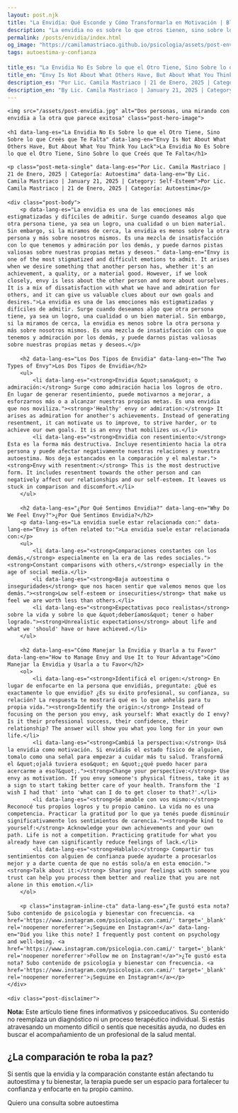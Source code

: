 ```yaml
---
layout: post.njk
title: "La Envidia: Qué Esconde y Cómo Transformarla en Motivación | Blog Camila Mastriaco"
description: "La envidia no es sobre lo que otros tienen, sino sobre lo que crees que te falta. Aprendé a usar esta emoción como una brújula para tu propio crecimiento."
permalink: /posts/envidia/index.html
og_image: "https://camilamastriaco.github.io/psicologia/assets/post-envidia.jpg"
tags: autoestima-y-confianza

title_es: "La Envidia No Es Sobre lo que el Otro Tiene, Sino Sobre lo que Creés que Te Falta"
title_en: "Envy Is Not About What Others Have, But About What You Think You Lack"
description_es: "Por Lic. Camila Mastriaco | 21 de Enero, 2025 | Categoría: Autoestima"
description_en: "By Lic. Camila Mastriaco | January 21, 2025 | Category: Self-Esteem"
---
```




    <img src="/assets/post-envidia.jpg" alt="Dos personas, una mirando con envidia a la otra que parece exitosa" class="post-hero-image">
    
    <h1 data-lang-es="La Envidia No Es Sobre lo que el Otro Tiene, Sino Sobre lo que Creés que Te Falta" data-lang-en="Envy Is Not About What Others Have, But About What You Think You Lack">La Envidia No Es Sobre lo que el Otro Tiene, Sino Sobre lo que Creés que Te Falta</h1>
<div id="share-buttons-container"></div>

    <p class="post-meta-single" data-lang-es="Por Lic. Camila Mastriaco | 21 de Enero, 2025 | Categoría: Autoestima" data-lang-en="By Lic. Camila Mastriaco | January 21, 2025 | Category: Self-Esteem">Por Lic. Camila Mastriaco | 21 de Enero, 2025 | Categoría: Autoestima</p>
    
    <div class="post-body">
        <p data-lang-es="La envidia es una de las emociones más estigmatizadas y difíciles de admitir. Surge cuando deseamos algo que otra persona tiene, ya sea un logro, una cualidad o un bien material. Sin embargo, si la miramos de cerca, la envidia es menos sobre la otra persona y más sobre nosotros mismos. Es una mezcla de insatisfacción con lo que tenemos y admiración por los demás, y puede darnos pistas valiosas sobre nuestras propias metas y deseos." data-lang-en="Envy is one of the most stigmatized and difficult emotions to admit. It arises when we desire something that another person has, whether it's an achievement, a quality, or a material good. However, if we look closely, envy is less about the other person and more about ourselves. It is a mix of dissatisfaction with what we have and admiration for others, and it can give us valuable clues about our own goals and desires.">La envidia es una de las emociones más estigmatizadas y difíciles de admitir. Surge cuando deseamos algo que otra persona tiene, ya sea un logro, una cualidad o un bien material. Sin embargo, si la miramos de cerca, la envidia es menos sobre la otra persona y más sobre nosotros mismos. Es una mezcla de insatisfacción con lo que tenemos y admiración por los demás, y puede darnos pistas valiosas sobre nuestras propias metas y deseos.</p>

        <h2 data-lang-es="Los Dos Tipos de Envidia" data-lang-en="The Two Types of Envy">Los Dos Tipos de Envidia</h2>
        <ul>
            <li data-lang-es="<strong>Envidia &quot;sana&quot; o admiración:</strong> Surge como admiración hacia los logros de otro. En lugar de generar resentimiento, puede motivarnos a mejorar, a esforzarnos más o a alcanzar nuestras propias metas. Es una envidia que nos moviliza."><strong>'Healthy' envy or admiration:</strong> It arises as admiration for another's achievements. Instead of generating resentment, it can motivate us to improve, to strive harder, or to achieve our own goals. It is an envy that mobilizes us.</li>
            <li data-lang-es="<strong>Envidia con resentimiento:</strong> Esta es la forma más destructiva. Incluye resentimiento hacia la otra persona y puede afectar negativamente nuestras relaciones y nuestra autoestima. Nos deja estancados en la comparación y el malestar."><strong>Envy with resentment:</strong> This is the most destructive form. It includes resentment towards the other person and can negatively affect our relationships and our self-esteem. It leaves us stuck in comparison and discomfort.</li>
        </ul>

        <h2 data-lang-es="¿Por Qué Sentimos Envidia?" data-lang-en="Why Do We Feel Envy?">¿Por Qué Sentimos Envidia?</h2>
        <p data-lang-es="La envidia suele estar relacionada con:" data-lang-en="Envy is often related to:">La envidia suele estar relacionada con:</p>
        <ul>
            <li data-lang-es="<strong>Comparaciones constantes con los demás,</strong> especialmente en la era de las redes sociales."><strong>Constant comparisons with others,</strong> especially in the age of social media.</li>
            <li data-lang-es="<strong>Baja autoestima o inseguridades</strong> que nos hacen sentir que valemos menos que los demás."><strong>Low self-esteem or insecurities</strong> that make us feel we are worth less than others.</li>
            <li data-lang-es="<strong>Expectativas poco realistas</strong> sobre la vida y sobre lo que &quot;deberíamos&quot; tener o haber logrado."><strong>Unrealistic expectations</strong> about life and what we 'should' have or have achieved.</li>
        </ul>

        <h2 data-lang-es="Cómo Manejar la Envidia y Usarla a tu Favor" data-lang-en="How to Manage Envy and Use It to Your Advantage">Cómo Manejar la Envidia y Usarla a tu Favor</h2>
        <ol>
            <li data-lang-es="<strong>Identificá el origen:</strong> En lugar de enfocarte en la persona que envidiás, preguntate: ¿Qué es exactamente lo que envidio? ¿Es su éxito profesional, su confianza, su relación? La respuesta te mostrará qué es lo que anhelás para tu propia vida."><strong>Identify the origin:</strong> Instead of focusing on the person you envy, ask yourself: What exactly do I envy? Is it their professional success, their confidence, their relationship? The answer will show you what you long for in your own life.</li>
            <li data-lang-es="<strong>Cambiá la perspectiva:</strong> Usá la envidia como motivación. Si envidiás el estado físico de alguien, tomalo como una señal para empezar a cuidar más tu salud. Transformá el &quot;ojalá tuviera eso&quot; en &quot;¿qué puedo hacer para acercarme a eso?&quot;."><strong>Change your perspective:</strong> Use envy as motivation. If you envy someone's physical fitness, take it as a sign to start taking better care of your health. Transform the 'I wish I had that' into 'what can I do to get closer to that?'.</li>
            <li data-lang-es="<strong>Sé amable con vos mismo:</strong> Reconocé tus propios logros y tu propio camino. La vida no es una competencia. Practicar la gratitud por lo que ya tenés puede disminuir significativamente los sentimientos de carencia."><strong>Be kind to yourself:</strong> Acknowledge your own achievements and your own path. Life is not a competition. Practicing gratitude for what you already have can significantly reduce feelings of lack.</li>
            <li data-lang-es="<strong>Hablalo:</strong> Compartir tus sentimientos con alguien de confianza puede ayudarte a procesarlos mejor y a darte cuenta de que no estás solo/a en esta emoción."><strong>Talk about it:</strong> Sharing your feelings with someone you trust can help you process them better and realize that you are not alone in this emotion.</li>
        </ol>
        
        <p class="instagram-inline-cta" data-lang-es="¿Te gustó esta nota? Subo contenido de psicología y bienestar con frecuencia. <a href='https://www.instagram.com/psicologia.con.cami/' target='_blank' rel='noopener noreferrer'>¡Seguime en Instagram!</a>" data-lang-en="Did you like this note? I frequently post content on psychology and well-being. <a href='https://www.instagram.com/psicologia.con.cami/' target='_blank' rel='noopener noreferrer'>Follow me on Instagram!</a>">¿Te gustó esta nota? Subo contenido de psicología y bienestar con frecuencia. <a href='https://www.instagram.com/psicologia.con.cami/' target='_blank' rel='noopener noreferrer'>¡Seguime en Instagram!</a></p>
    </div>
    
    <div class="post-disclaimer">
<p data-lang-es="<strong>Nota:</strong> Este artículo tiene fines informativos y psicoeducativos. Su contenido no reemplaza un diagnóstico ni un proceso terapéutico individual. Si estás atravesando un momento difícil o sentís que necesitás ayuda, no dudes en buscar el acompañamiento de un profesional de la salud mental." data-lang-en="<strong>Disclaimer:</strong> This article is for informational and psychoeducational purposes only. It is not a substitute for a professional diagnosis or an individual therapeutic process. If you are going through a difficult time or feel you need help, do not hesitate to seek support from a mental health professional.">
<strong>Nota:</strong> Este artículo tiene fines informativos y psicoeducativos. Su contenido no reemplaza un diagnóstico ni un proceso terapéutico individual. Si estás atravesando un momento difícil o sentís que necesitás ayuda, no dudes en buscar el acompañamiento de un profesional de la salud mental.
</p>
</div>

<section id="cta-post" class="animate-on-scroll">
        <h2 data-lang-es="¿La comparación te roba la paz?" data-lang-en="Does comparison steal your peace?">¿La comparación te roba la paz?</h2>
        <p data-lang-es="Si sentís que la envidia y la comparación constante están afectando tu autoestima y tu bienestar, la terapia puede ser un espacio para fortalecer tu confianza y enfocarte en tu propio camino." data-lang-en="If you feel that envy and constant comparison are affecting your self-esteem and well-being, therapy can be a space to strengthen your confidence and focus on your own path.">Si sentís que la envidia y la comparación constante están afectando tu autoestima y tu bienestar, la terapia puede ser un espacio para fortalecer tu confianza y enfocarte en tu propio camino.</p>
        <a 
            class="btn whatsapp-trigger" 
            data-location="post_envidia_cta" 
            target="_blank" 
            rel="noopener noreferrer" 
            data-lang-es="Quiero una consulta sobre autoestima" 
            data-lang-en="I want a consultation about self-esteem" 
            data-whatsapp-es="Hola Camila, leí tu nota sobre la envidia y me gustaría trabajar en mi autoestima." 
            data-whatsapp-en="Hi Camila, I read your note about envy and I would like to work on my self-esteem." 
        >Quiero una consulta sobre autoestima</a>
    </section>